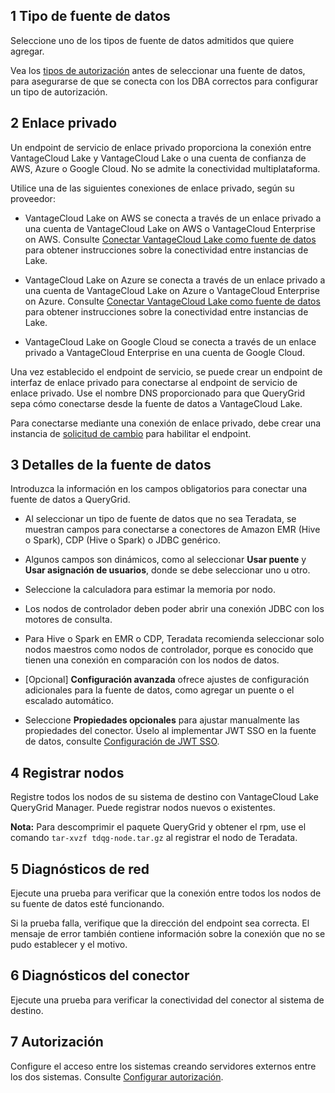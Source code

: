 1 Tipo de fuente de datos
-------------------------

Seleccione uno de los tipos de fuente de datos admitidos que quiere agregar.

Vea los [tipos de autorización](bbw1687364943833.md) antes de seleccionar una fuente de datos, para asegurarse de que se conecta con los DBA correctos para configurar un tipo de autorización.

2 Enlace privado
----------------

Un endpoint de servicio de enlace privado proporciona la conexión entre VantageCloud Lake y VantageCloud Lake o una cuenta de confianza de AWS, Azure o Google Cloud. No se admite la conectividad multiplataforma.

Utilice una de las siguientes conexiones de enlace privado, según su proveedor:

-   VantageCloud Lake on AWS se conecta a través de un enlace privado a una cuenta de VantageCloud Lake on AWS o VantageCloud Enterprise on AWS. Consulte [Conectar VantageCloud Lake como fuente de datos](cgh1722901880213.md) para obtener instrucciones sobre la conectividad entre instancias de Lake.

-   VantageCloud Lake on Azure se conecta a través de un enlace privado a una cuenta de VantageCloud Lake on Azure o VantageCloud Enterprise on Azure. Consulte [Conectar VantageCloud Lake como fuente de datos](cgh1722901880213.md) para obtener instrucciones sobre la conectividad entre instancias de Lake.

-   VantageCloud Lake on Google Cloud se conecta a través de un enlace privado a VantageCloud Enterprise en una cuenta de Google Cloud.

Una vez establecido el endpoint de servicio, se puede crear un endpoint de interfaz de enlace privado para conectarse al endpoint de servicio de enlace privado. Use el nombre DNS proporcionado para que QueryGrid sepa cómo conectarse desde la fuente de datos a VantageCloud Lake.

Para conectarse mediante una conexión de enlace privado, debe crear una instancia de [solicitud de cambio](yml1671157089031.md) para habilitar el endpoint.

3 Detalles de la fuente de datos
--------------------------------

Introduzca la información en los campos obligatorios para conectar una fuente de datos a QueryGrid.

-   Al seleccionar un tipo de fuente de datos que no sea Teradata, se muestran campos para conectarse a conectores de Amazon EMR (Hive o Spark), CDP (Hive o Spark) o JDBC genérico.

-   Algunos campos son dinámicos, como al seleccionar **Usar puente** y **Usar asignación de usuarios**, donde se debe seleccionar uno u otro.

-   Seleccione la calculadora para estimar la memoria por nodo.

-   Los nodos de controlador deben poder abrir una conexión JDBC con los motores de consulta.

-   Para Hive o Spark en EMR o CDP, Teradata recomienda seleccionar solo nodos maestros como nodos de controlador, porque es conocido que tienen una conexión en comparación con los nodos de datos.

-   \[Opcional\] **Configuración avanzada** ofrece ajustes de configuración adicionales para la fuente de datos, como agregar un puente o el escalado automático.

-   Seleccione **Propiedades opcionales** para ajustar manualmente las propiedades del conector. Úselo al implementar JWT SSO en la fuente de datos, consulte [Configuración de JWT SSO](esw1713987246219.md).

4 Registrar nodos
-----------------

Registre todos los nodos de su sistema de destino con VantageCloud Lake QueryGrid Manager. Puede registrar nodos nuevos o existentes.

**Nota:** Para descomprimir el paquete QueryGrid y obtener el rpm, use el comando `tar-xvzf tdqg-node.tar.gz` al registrar el nodo de Teradata.

5 Diagnósticos de red
---------------------

Ejecute una prueba para verificar que la conexión entre todos los nodos de su fuente de datos esté funcionando.

Si la prueba falla, verifique que la dirección del endpoint sea correcta. El mensaje de error también contiene información sobre la conexión que no se pudo establecer y el motivo.

6 Diagnósticos del conector
---------------------------

Ejecute una prueba para verificar la conectividad del conector al sistema de destino.

7 Autorización
--------------

Configure el acceso entre los sistemas creando servidores externos entre los dos sistemas. Consulte [Configurar autorización](bbw1687364943833.md).

